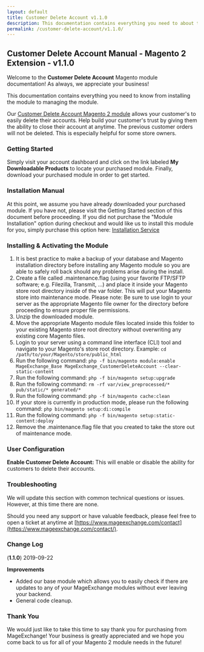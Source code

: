 ```yaml
---
layout: default
title: Customer Delete Account v1.1.0
description: This documentation contains everything you need to about the Magento 2 Customer Delete Account module from installing & managing this extension.
permalink: /customer-delete-account/v1.1.0/
---
```


## Customer Delete Account Manual - Magento 2 Extension - v1.1.0
Welcome to the **Customer Delete Account** Magento module documentation! As always, we appreciate your business!

This documentation contains everything you need to know from installing the module to managing the module.

Our [Customer Delete Account Magento 2 module](https://www.mageexchange.com/customer-delete-account-magento-2) allows your customer's to easily delete their accounts. Help build your customer's trust by giving them the ability to close their account at anytime. The previous customer orders will not be deleted. This is especially helpful for some store owners.


### Getting Started
Simply visit your account dashboard and click on the link labeled **My Downloadable Products** to locate your purchased module. Finally, download your purchased module in order to get started.


### Installation Manual
At this point, we assume you have already downloaded your purchased module. If you have not, please visit the Getting Started section of this document before proceeding. If you did not purchase the "Module Installation" option during checkout and would like us to install this module for you, simply purchase this option here: [Installation Service](https://www.mageexchange.com/module-installation-service-magento-2)


### Installing & Activating the Module
1. It is best practice to make a backup of your database and Magento installation directory before installing any Magento module so you are able to safely roll back should any problems arise during the install.
2. Create a file called .maintenance.flag (using your favorite FTP/SFTP software; e.g. Filezilla, Transmit, ...) and place it inside your Magento store root directory inside of the var folder. This will put your Magento store into maintenance mode. Please note: Be sure to use login to your server as the appropriate Magento file owner for the directory before proceeding to ensure proper file permissions.
3. Unzip the downloaded module.
4. Move the appropriate Magento module files located inside this folder to your existing Magento store root directory without overwriting any existing core Magento files.
5. Login to your server using a command line interface (CLI) tool and navigate to your Magento's store root directory. Example: ```cd /path/to/your/Magento/store/public_html```
6. Run the following command: ```php -f bin/magento module:enable MageExchange_Base MageExchange_CustomerDeleteAccount --clear-static-content```
7. Run the following command:
```php -f bin/magento setup:upgrade```
8. Run the following command: ```rm -rf var/view_preprocessed/* pub/static/* generated/*```
9. Run the following command: ```php -f bin/magento cache:clean```
10. If your store is currently in production mode, please run the following command: ```php bin/magento setup:di:compile```
11. Run the following command: ```php -f bin/magento setup:static-content:deploy```
12. Remove the .maintenance.flag file that you created to take the store out of maintenance mode.


### User Configuration
**Enable Customer Delete Account:** This will enable or disable the ability for customers to delete their accounts.


### Troubleshooting
We will update this section with common technical questions or issues. However, at this time there are none.

Should you need any support or have valuable feedback, please feel free to open a ticket at anytime at [https://www.mageexchange.com/contact](https://www.mageexchange.com/contact/).    
   
   
### Change Log
(**1.1.0**) 2019-09-22    
    
**Improvements**   
- Added our base module which allows you to easily check if there are updates to any of your MageExchange modules without ever leaving your backend.    
- General code cleanup.    
    
    
### Thank You
We would just like to take this time to say thank you for purchasing from MageExchange! Your business is greatly appreciated and we hope you come back to us for all of your Magento 2 module needs in the future!
